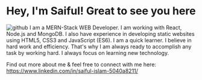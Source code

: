 <h1>Hey, I'm Saiful! Great to see you here</h1>

![github](https://user-images.githubusercontent.com/76747742/222880595-3328eaa4-6cf3-4763-80e2-8741cbb64374.png)
I am a MERN-Stack WEB Developer. I am working with React, Node.js and MongoDB. I also have experience in developing static websites using HTML5, CSS3 and JavaScript (ES6). I am a quick learner. I believe in hard work and efficiency. That's why I am always ready to accomplish any task by working hard. I always focus on learning new technology. 

Find out more about me & feel free to connect with me here:
https://www.linkedin.com/in/saiful-islam-5040a8211/
